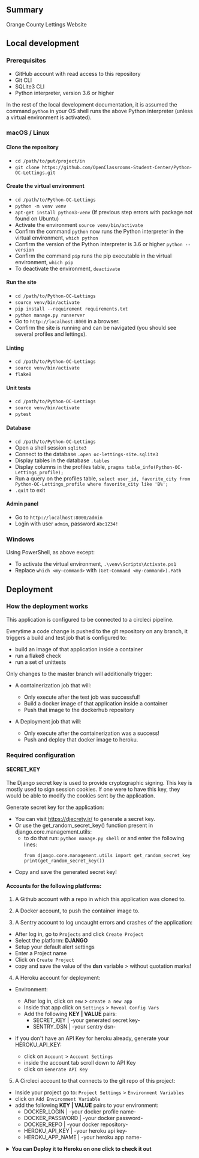 ## Summary

Orange County Lettings Website

## Local development

### Prerequisites

- GitHub account with read access to this repository
- Git CLI
- SQLite3 CLI
- Python interpreter, version 3.6 or higher

In the rest of the local development documentation, it is assumed the command `python` in 
your OS shell runs the above Python interpreter (unless a virtual environment is activated).

### macOS / Linux

#### Clone the repository

- `cd /path/to/put/project/in`
- `git clone https://github.com/OpenClassrooms-Student-Center/Python-OC-Lettings.git`

#### Create the virtual environment

- `cd /path/to/Python-OC-Lettings`
- `python -m venv venv`
- `apt-get install python3-venv` (If previous step errors with package not found on Ubuntu)
- Activate the environment `source venv/bin/activate`
- Confirm the command `python` now runs the Python interpreter in the virtual environment,
`which python`
- Confirm the version of the Python interpreter is 3.6 or higher `python --version`
- Confirm the command `pip` runs the pip executable in the virtual environment, `which pip`
- To deactivate the environment, `deactivate`

#### Run the site

- `cd /path/to/Python-OC-Lettings`
- `source venv/bin/activate`
- `pip install --requirement requirements.txt`
- `python manage.py runserver`
- Go to `http://localhost:8000` in a browser.
- Confirm the site is running and can be navigated (you should see several profiles and lettings).

#### Linting

- `cd /path/to/Python-OC-Lettings`
- `source venv/bin/activate`
- `flake8`

#### Unit tests

- `cd /path/to/Python-OC-Lettings`
- `source venv/bin/activate`
- `pytest`

#### Database

- `cd /path/to/Python-OC-Lettings`
- Open a shell session `sqlite3`
- Connect to the database `.open oc-lettings-site.sqlite3`
- Display tables in the database `.tables`
- Display columns in the profiles table, `pragma table_info(Python-OC-Lettings_profile);`
- Run a query on the profiles table, `select user_id, favorite_city from
  Python-OC-Lettings_profile where favorite_city like 'B%';`
- `.quit` to exit

#### Admin panel

- Go to `http://localhost:8000/admin`
- Login with user `admin`, password `Abc1234!`

### Windows

Using PowerShell, as above except:

- To activate the virtual environment, `.\venv\Scripts\Activate.ps1` 
- Replace `which <my-command>` with `(Get-Command <my-command>).Path`

## Deployment

### How the deployment works

This application is configured to be connected to a circleci pipeline.

Everytime a code change is pushed to the git repository on any branch, it triggers a build and test job that is configured to:
- build an image of that application inside a container
- run a flake8 check
- run a set of unittests

Only changes to the master branch will additionally trigger:
- A containerization job that will:
  - Only execute after the test job was successful!
  - Build a docker image of that application inside a container
  - Push that image to the dockerhub repository

- A Deployment job that will:
  - Only execute after the containerization was a success!
  - Push and deploy that docker image to heroku.

### Required configuration

#### SECRET_KEY

The Django secret key is used to provide cryptographic signing.
This key is mostly used to sign session cookies. If one were to have this key, 
they would be able to modify the cookies sent by the application.

Generate secret key for the application:
- You can visit https://djecrety.ir/ to generate a secret key.
- Or use the get_random_secret_key() function present in django.core.management.utils:
  - to do that run: `python manage.py shell` or and enter the following lines:
    ```
    from django.core.management.utils import get_random_secret_key
    print(get_random_secret_key())
    ```
- Copy and save the generated secret key!

#### Accounts for the following platforms:

1. A Github account with a repo in which this application was cloned to.


2. A Docker account, to push the container image to.


3. A Sentry account to log uncaught errors and crashes of the application:

  - After log in, go to `Projects` and click `Create Project`
  - Select the platform: <b>DJANGO</b>
  - Setup your default alert settings
  - Enter a Project name
  - Click on `Create Project`
  - copy and save the value of the <b>dsn</b> variable > without quotation marks!

4. A Heroku account for deployment:

- Environment:
  - After log in, click on `new` > `create a new app`
  - Inside that app click on `Settings` > `Reveal Config Vars`
  - Add the following <b>KEY | VALUE</b> pairs:
    - SECRET_KEY | -your generated secret key-
    - SENTRY_DSN | -your sentry dsn-


- If you don't have an API Key for heroku already, generate your HEROKU_API_KEY:
  - click on `Account` > `Account Settings`
  - inside the account tab scroll down to API Key
  - click on `Generate API Key`
  

5. A Circleci account to that connects to the git repo of this project:
- Inside your project go to: `Project Settings` > `Environment Variables`
- click on `Add Environment Variable`
- add the following <b>KEY | VALUE</b> pairs to your environment:
  - DOCKER_LOGIN | -your docker profile name-
  - DOCKER_PASSWORD | -your docker password-
  - DOCKER_REPO | -your docker repository-
  - HEROKU_API_KEY | -your heroku api key-
  - HEROKU_APP_NAME | -your heroku app name-


<details>
<summary><b>You can Deploy it to Heroku on one click to check it out</b></summary><br>
The fastest way to deploy and test the application on Heroku is by clicking the following link:<br>

[![Deploy](https://www.herokucdn.com/deploy/button.svg)](https://heroku.com/deploy?template=https://github.com/Pascal273/Python-OC-Lettings)

Log into your heroku account, enter a name for the application and click deploy.<br>
All the required environment variables will be taken from this repo automatically.<br>
After the process is completed you will be able to visit and test the web application.
</details>

